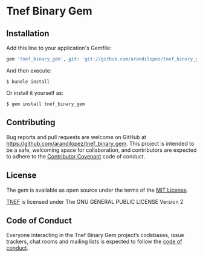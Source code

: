 # Tnef Binary Gem

## Installation

Add this line to your application's Gemfile:

```ruby
gem 'tnef_binary_gem', git: 'git://github.com/arandilopez/tnef_binary_gem.git'
```

And then execute:

    $ bundle install

Or install it yourself as:

    $ gem install tnef_binary_gem


## Contributing

Bug reports and pull requests are welcome on GitHub at https://github.com/arandilopez/tnef_binary_gem. This project is intended to be a safe, welcoming space for collaboration, and contributors are expected to adhere to the [Contributor Covenant](http://contributor-covenant.org) code of conduct.

## License

The gem is available as open source under the terms of the [MIT License](https://opensource.org/licenses/MIT).

[TNEF](https://github.com/verdammelt/tnef) is licensed under The GNU GENERAL PUBLIC LICENSE Version 2

## Code of Conduct

Everyone interacting in the Tnef Binary Gem project’s codebases, issue trackers, chat rooms and mailing lists is expected to follow the [code of conduct](https://github.com/arandilopez/tnef_binary_gem/blob/master/CODE_OF_CONDUCT.md).
